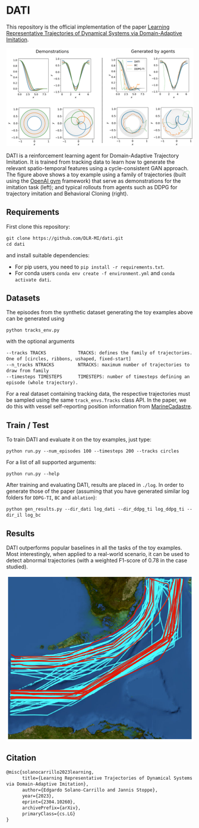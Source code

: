 # DATI
This repository is the official implementation of the paper [Learning Representative Trajectories of Dynamical Systems via Domain-Adaptive Imitation](https://arxiv.org/abs/2304.10260).

<img src='assets/tracks.png'> 

DATI is a reinforcement learning agent for Domain-Adaptive Trajectory Imitation. It is trained from tracking data to learn how to generate the relevant spatio-temporal features using a cycle-consistent GAN approach. The figure above shows a toy example using a family of trajectories (built using the [OpenAI gym](https://github.com/openai/gym) framework) that serve as demonstrations for the imitation task (left); and typical rollouts from agents such as DDPG for trajectory imitation and Behavioral Cloning (right).

## Requirements
First clone this repository:
```
git clone https://github.com/DLR-MI/dati.git
cd dati
```
and install suitable dependencies:
- For pip users, you need to `pip install -r requirements.txt`.
- For conda users `conda env create -f environment.yml` and `conda activate dati`.

## Datasets
The episodes from the synthetic dataset generating the toy examples above can be generated using
```
python tracks_env.py
```
with the optional arguments

```commandline
--tracks TRACKS            TRACKS: defines the family of trajectories. One of [circles, ribbons, ushaped, fixed-start]
--n_tracks NTRACKS         NTRACKS: maximum number of trajectories to draw from family
--timesteps TIMESTEPS      TIMESTEPS: number of timesteps defining an episode (whole trajectory).
```
For a real dataset containing tracking data, the respective trajectories must be sampled using the same `track_envs.Tracks` class API. In the paper, we do this with vessel self-reporting position information from [MarineCadastre](https://marinecadastre.gov/AIS/).

## Train / Test
To train DATI and evaluate it on the toy examples, just type:
```
python run.py --num_episodes 100 --timesteps 200 --tracks circles
```
For a list of all supported arguments:
```
python run.py --help
```
After training and evaluating DATI, results are placed in `./log`. In order to generate those of the paper (assuming that you have generated similar log folders for `DDPG-TI`, `BC` and `ablation`):
```
python gen_results.py --dir_dati log_dati --dir_ddpg_ti log_ddpg_ti --dir_il log_bc
```

## Results
DATI outperforms popular baselines in all the tasks of the toy examples. Most interestingly, when applied to a real-world scenario, it can be used to detect abnormal trajectories (with a weighted F1-score of 0.78 in the case studied).

<img src='assets/abnormal.png'> 

## Citation

```
@misc{solanocarrillo2023learning,
      title={Learning Representative Trajectories of Dynamical Systems via Domain-Adaptive Imitation}, 
      author={Edgardo Solano-Carrillo and Jannis Stoppe},
      year={2023},
      eprint={2304.10260},
      archivePrefix={arXiv},
      primaryClass={cs.LG}
}
```